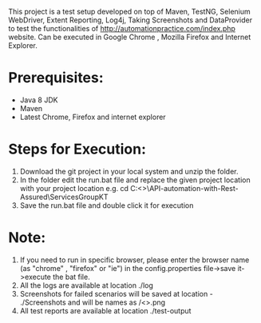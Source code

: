 This project is a test setup developed on top of Maven, TestNG, Selenium WebDriver, Extent Reporting, Log4j, Taking Screenshots and DataProvider to test the functionalities of http://automationpractice.com/index.php website. Can be executed in Google Chrome , Mozilla Firefox and Internet Explorer.

# **Prerequisites:**
- Java 8 JDK
- Maven
- Latest Chrome, Firefox and internet explorer

# **Steps for Execution:**
1. Download the git project in your local system and unzip the folder.
2. In the folder edit the run.bat file and replace the given project location with your project location
	e.g. cd C:\<<some path>>\API-automation-with-Rest-Assured\ServicesGroupKT
3. Save the run.bat file and double click it for execution

# **Note:**
1. If you need to run in specific browser, please enter the browser name (as "chrome" , "firefox" or "ie") in the config.properties file->save it->execute the bat file.
2. All the logs are available at location ./log
3. Screenshots for failed scenarios will be saved at location - ./Screenshots and will be names as /<<testname>>.png
4. All test reports are available at location ./test-output
